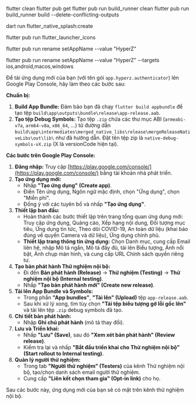 
flutter clean
flutter pub get
flutter pub run build_runner clean
flutter pub run build_runner build --delete-conflicting-outputs



dart run flutter_native_splash:create


flutter pub run flutter_launcher_icons


flutter pub run rename setAppName --value "HyperZ"

flutter pub run rename setAppName --value "HyperZ" --targets ios,android,macos,windows    


Để tải ứng dụng mới của bạn (với tên gói `app.hyperz.authenticator`) lên Google Play Console, hãy làm theo các bước sau:

**Chuẩn bị:**

1.  **Build App Bundle:** Đảm bảo bạn đã chạy `flutter build appbundle` để tạo tệp `build\app\outputs\bundle\release\app-release.aab`.
2.  **Tạo tệp Debug Symbols:** Tạo tệp `.zip` chứa các thư mục ABI (`armeabi-v7a`, `arm64-v8a`, `x86_64`, ...) từ đường dẫn `build\app\intermediates\merged_native_libs\release\mergeReleaseNativeLibs\out\lib\` như đã hướng dẫn. Đặt tên tệp zip là `native-debug-symbols-vX.zip` (X là versionCode hiện tại).

**Các bước trên Google Play Console:**

1.  **Đăng nhập:** Truy cập [https://play.google.com/console/](https://play.google.com/console/) bằng tài khoản nhà phát triển.
2.  **Tạo ứng dụng mới:**
    *   Nhấp **"Tạo ứng dụng" (Create app)**.
    *   Điền Tên ứng dụng, Ngôn ngữ mặc định, chọn "Ứng dụng", chọn "Miễn phí".
    *   Đồng ý với các tuyên bố và nhấp **"Tạo ứng dụng"**.
3.  **Thiết lập ban đầu:**
    *   Hoàn thành các bước thiết lập trên trang tổng quan ứng dụng mới: Truy cập ứng dụng, Quảng cáo, Xếp hạng nội dung, Đối tượng mục tiêu, Ứng dụng tin tức, Theo dõi COVID-19, An toàn dữ liệu (khai báo đúng về quyền Camera và dữ liệu), Ứng dụng chính phủ.
    *   **Thiết lập trang thông tin ứng dụng:** Chọn Danh mục, cung cấp Email liên hệ, nhập Mô tả ngắn, Mô tả đầy đủ, tải lên Biểu tượng, Ảnh nổi bật, Ảnh chụp màn hình, và cung cấp URL Chính sách quyền riêng tư.
4.  **Tạo bản phát hành Thử nghiệm nội bộ:**
    *   Đi đến **Bản phát hành (Release)** -> **Thử nghiệm (Testing)** -> **Thử nghiệm nội bộ (Internal testing)**.
    *   Nhấp **"Tạo bản phát hành mới" (Create new release)**.
5.  **Tải lên App Bundle và Symbols:**
    *   Trong phần **"App bundles"**, **"Tải lên" (Upload)** tệp `app-release.aab`.
    *   Sau khi xử lý xong, tìm tùy chọn **"Tải tệp biểu tượng gỡ lỗi gốc lên"** và tải lên tệp `.zip` debug symbols đã tạo.
6.  **Chi tiết bản phát hành:**
    *   Nhập **Ghi chú phát hành** (mô tả thay đổi).
7.  **Lưu và Triển khai:**
    *   Nhấp **"Lưu" (Save)**, sau đó **"Xem xét bản phát hành" (Review release)**.
    *   Kiểm tra lại và nhấp **"Bắt đầu triển khai cho Thử nghiệm nội bộ" (Start rollout to Internal testing)**.
8.  **Quản lý người thử nghiệm:**
    *   Trong tab **"Người thử nghiệm" (Testers)** của kênh Thử nghiệm nội bộ, tạo/chọn danh sách email người thử nghiệm.
    *   Cung cấp **"Liên kết chọn tham gia" (Opt-in link)** cho họ.

Sau các bước này, ứng dụng mới của bạn sẽ có mặt trên kênh thử nghiệm nội bộ.